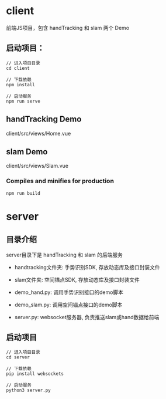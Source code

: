 # client
前端JS项目，包含 handTracking 和 slam 两个 Demo

## 启动项目： 
```
// 进入项目目录
cd client

// 下载依赖
npm install

// 启动服务
npm run serve
```

## handTracking Demo
client/src/views/Home.vue

## slam Demo
client/src/views/Slam.vue

### Compiles and minifies for production
```
npm run build
```

# server

## 目录介绍
server目录下是 handTracking 和 slam 的后端服务

- handtracking文件夹: 手势识别SDK, 存放动态库及接口封装文件

- slam文件夹: 空间锚点SDK, 存放动态库及接口封装文件

- demo_hand.py: 调用手势识别接口的demo脚本

- demo_slam.py: 调用空间锚点接口的demo脚本

- server.py: websocket服务器, 负责推送slam或hand数据给前端

## 启动项目

```
// 进入项目目录
cd server

// 下载依赖
pip install websockets

// 启动服务
python3 server.py

```